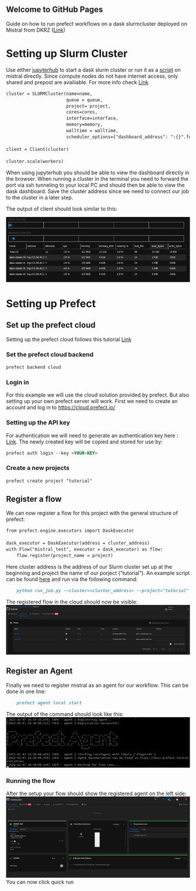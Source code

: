 ## Welcome to GitHub Pages
Guide on how to run prefect workflows on a dask slurmcluster deployed on Mistral from DKRZ ([Link](https://docs.dkrz.de/doc/mistral/index.html)) 



# Setting up Slurm Cluster

Use either [jupyterhub](https://jupyterhub.dkrz.de/) to start a dask slurm cluster or run it as a [script](./src/start_slurmcluster.py) on mistral directly. Since compute nodes do not have internet access, only shared and prepost are availiable. For more info check [Link](https://docs.dkrz.de/blog/2020/dask_jobqueue.html)
```markdown
cluster = SLURMCluster(name=name,
                       queue = queue,
                       project= project,
                       cores=cores, 
                       interface=interface,
                       memory=memory,
                       walltime = walltime,
                       scheduler_options={"dashboard_address": ":{}".format(str(port))})

client = Client(cluster)

cluster.scale(workers)
```
When using jupyterhub you should be able to view the dashboard directly in the browser. When running a cluster in the terminal you need to forward the port via ssh tunneling to your local PC and should then be able to view the dask dashboard. Save the cluster address since we need to connect our job to the cluster in a later step.

The output of client should look similar to this:

![Image](./docs/assets/images/dask_scheduler.png)

# Setting up Prefect
## Set up the prefect cloud
Setting up the prefect cloud follows this tutorial [Link](https://docs.prefect.io/orchestration/getting-started/set-up.html#set-the-prefect-cloud-backend)
### Set the prefect cloud backend
```markdown
prefect backend cloud
```
### Login in
For this example we will use the cloud solution provided by prefect. But also setting up your own prefect server will work. First we need to create an account and log in to
https://cloud.prefect.io/
### Setting up the API key
For authentication we will need to generate an authentication key here : [Link](https://cloud.prefect.io/user/keys). The newly created key will be copied and stored for use by:
```markdown
prefect auth login --key <YOUR-KEY>
```
### Create a new projects
```markdown
prefect create project "tutorial"
```
## Register a flow
We can now register a flow for this project with the general structure of prefect:
```markdown
from prefect.engine.executors import DaskExecutor

dask_executor = DaskExecutor(address = cluster_address)
with Flow("mistral_test", executor = dask_executor) as flow:
    flow.register(project_name = project)

```
Here cluster address is the address of our Slurm cluster set up at the beginning and project the name of our porject ("tutorial"). An example script can be found [here](./src/prefect_pipeline.py) and run via the following command:
```markdown
    python run_job.py --cluster=<cluster_address> --project="tutorial"

```
The registered flow in the cloud should now be visible:
![Image](./docs/assets/images/Prefect_flow.png)

## Register an Agent
Finally we need to register mistral as an agent for our workflow. This can be done in one line:
``` markdown
    prefect agent local start

```
The output of the command should look like this:
![Image](./docs/assets/images/Prefect_agent.png)

### Running the flow
After the setup your flow should show the registered agent on the left side:
![Image](./docs/assets/images/Prefect_registered.png)
You can now click quick run